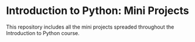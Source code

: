 # Introduction to Python: Mini Projects

This repository includes all the mini projects spreaded throughout the Introduction to Python course.
